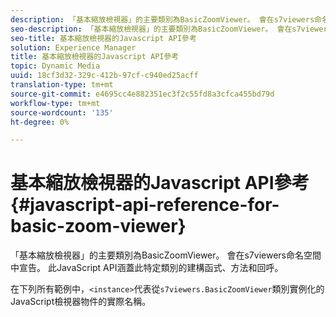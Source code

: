 ```yaml
---
description: 「基本縮放檢視器」的主要類別為BasicZoomViewer。 會在s7viewers命名空間中宣告。 此JavaScript API涵蓋此特定類別的建構函式、方法和回呼。
seo-description: 「基本縮放檢視器」的主要類別為BasicZoomViewer。 會在s7viewers命名空間中宣告。 此JavaScript API涵蓋此特定類別的建構函式、方法和回呼。
seo-title: 基本縮放檢視器的Javascript API參考
solution: Experience Manager
title: 基本縮放檢視器的Javascript API參考
topic: Dynamic Media
uuid: 18cf3d32-329c-412b-97cf-c940ed25acff
translation-type: tm+mt
source-git-commit: e4695cc4e882351ec3f2c55fd8a3cfca455bd79d
workflow-type: tm+mt
source-wordcount: '135'
ht-degree: 0%

---
```



# 基本縮放檢視器的Javascript API參考{#javascript-api-reference-for-basic-zoom-viewer}

「基本縮放檢視器」的主要類別為BasicZoomViewer。 會在s7viewers命名空間中宣告。 此JavaScript API涵蓋此特定類別的建構函式、方法和回呼。

在下列所有範例中，`<instance>`代表從`s7viewers.BasicZoomViewer`類別實例化的JavaScript檢視器物件的實際名稱。
